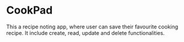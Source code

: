 # CookPad
This a recipe noting app, where user can save their favourite cooking recipe. It include create, read, update and delete functionalities.
